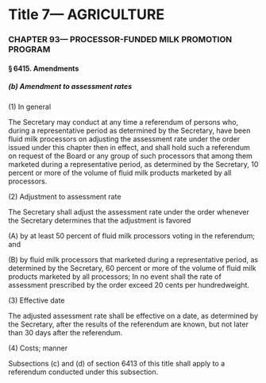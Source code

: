 
# Title 7— AGRICULTURE
### CHAPTER 93— PROCESSOR-FUNDED MILK PROMOTION PROGRAM
#### § 6415. Amendments
##### (b) Amendment to assessment rates

(1) In general

The Secretary may conduct at any time a referendum of persons who, during a representative period as determined by the Secretary, have been fluid milk processors on adjusting the assessment rate under the order issued under this chapter then in effect, and shall hold such a referendum on request of the Board or any group of such processors that among them marketed during a representative period, as determined by the Secretary, 10 percent or more of the volume of fluid milk products marketed by all processors.

(2) Adjustment to assessment rate

The Secretary shall adjust the assessment rate under the order whenever the Secretary determines that the adjustment is favored

(A) by at least 50 percent of fluid milk processors voting in the referendum; and

(B) by fluid milk processors that marketed during a representative period, as determined by the Secretary, 60 percent or more of the volume of fluid milk products marketed by all processors; In no event shall the rate of assessment prescribed by the order exceed 20 cents per hundredweight.

(3) Effective date

The adjusted assessment rate shall be effective on a date, as determined by the Secretary, after the results of the referendum are known, but not later than 30 days after the referendum.

(4) Costs; manner

Subsections (c) and (d) of section 6413 of this title shall apply to a referendum conducted under this subsection.
